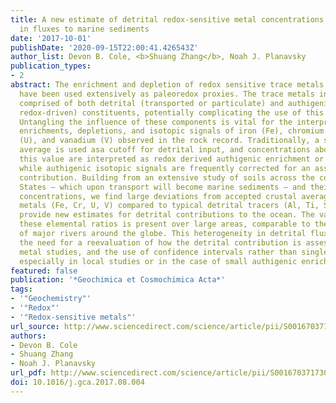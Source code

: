 ```yaml
---
title: A new estimate of detrital redox-sensitive metal concentrations and variability
  in fluxes to marine sediments
date: '2017-10-01'
publishDate: '2020-09-15T22:00:41.426543Z'
author_list: Devon B. Cole, <b>Shuang Zhang</b>, Noah J. Planavsky
publication_types:
- 2
abstract: The enrichment and depletion of redox sensitive trace metals in marine sediments
  have been used extensively as paleoredox proxies. The trace metals in shale are
  comprised of both detrital (transported or particulate) and authigenic (precipitated,
  redox-driven) constituents, potentially complicating the use of this suite of proxies.
  Untangling the influence of these components is vital for the interpretation of
  enrichments, depletions, and isotopic signals of iron (Fe), chromium (Cr), uranium
  (U), and vanadium (V) observed in the rock record. Traditionally, a single crustal
  average is used asa cutoff for detrital input, and concentrations above or below
  this value are interpreted as redox derived authigenic enrichment or depletion,
  while authigenic isotopic signals are frequently corrected for an assumed detrital
  contribution. Building from an extensive study of soils across the continental United
  States – which upon transport will become marine sediments – and their elemental
  concentrations, we find large deviations from accepted crustal averages in redox-sensitive
  metals (Fe, Cr, U, V) compared to typical detrital tracers (Al, Ti, Sc, Th) and
  provide new estimates for detrital contributions to the ocean. The variability in
  these elemental ratios is present over large areas, comparable to the catchment-size
  of major rivers around the globe. This heterogeneity in detrital flux highlights
  the need for a reevaluation of how the detrital contribution is assessed in trace
  metal studies, and the use of confidence intervals rather than single average values,
  especially in local studies or in the case of small authigenic enrichments.
featured: false
publication: '*Geochimica et Cosmochimica Acta*'
tags:
- '"Geochemistry"'
- '"Redox"'
- '"Redox-sensitive metals"'
url_source: http://www.sciencedirect.com/science/article/pii/S0016703717304714
authors:
- Devon B. Cole
- Shuang Zhang
- Noah J. Planavsky
url_pdf: http://www.sciencedirect.com/science/article/pii/S0016703717304714
doi: 10.1016/j.gca.2017.08.004
---
```



